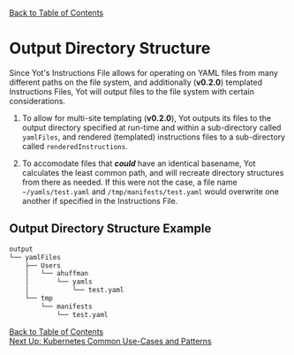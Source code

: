 [Back to Table of Contents](../documentation.md)  


# Output Directory Structure

Since Yot's Instructions File allows for operating on YAML files from many different paths on the file system, and additionally (**v0.2.0**) templated Instructions Files, Yot will output files to the file system with certain considerations.

1. To allow for multi-site templating (**v0.2.0**), Yot outputs its files to the output directory specified at run-time and within a sub-directory called `yamlFiles`, and rendered (templated) instructions files to a sub-directory called `renderedInstructions`.

1. To accomodate files that ***could*** have an identical basename, Yot calculates the least common path, and will recreate directory structures from there as needed.  If this were not the case, a file name `~/yamls/test.yaml` and `/tmp/manifests/test.yaml` would overwrite one another if specified in the Instructions File.

## Output Directory Structure Example

```bash
output
└── yamlFiles
    ├── Users
    │   └── ahuffman
    │       └── yamls
    │           └── test.yaml
    └── tmp
        └── manifests
            └── test.yaml
```


[Back to Table of Contents](../documentation.md)  
[Next Up: Kubernetes Common Use-Cases and Patterns](useCasesForKubernetes.md)
